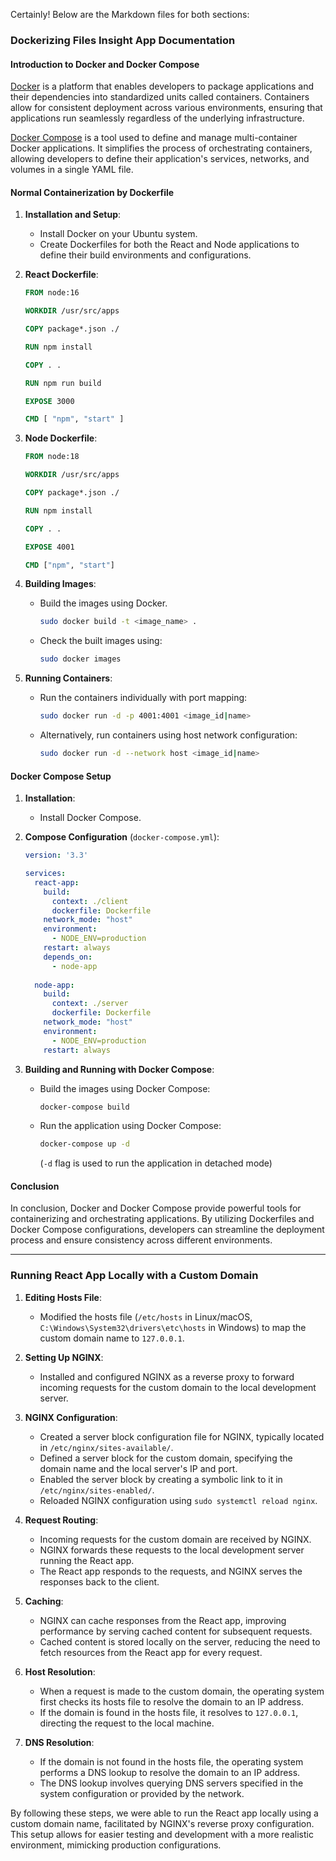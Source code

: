 Certainly! Below are the Markdown files for both sections:

### Dockerizing Files Insight App Documentation

#### Introduction to Docker and Docker Compose

[Docker](https://www.docker.com/) is a platform that enables developers to package applications and their dependencies into standardized units called containers. Containers allow for consistent deployment across various environments, ensuring that applications run seamlessly regardless of the underlying infrastructure.

[Docker Compose](https://docs.docker.com/compose/) is a tool used to define and manage multi-container Docker applications. It simplifies the process of orchestrating containers, allowing developers to define their application's services, networks, and volumes in a single YAML file.

#### Normal Containerization by Dockerfile

1. **Installation and Setup**:
    - Install Docker on your Ubuntu system.
    - Create Dockerfiles for both the React and Node applications to define their build environments and configurations.

2. **React Dockerfile**:
    ```Dockerfile
    FROM node:16
    
    WORKDIR /usr/src/apps
    
    COPY package*.json ./
    
    RUN npm install
    
    COPY . .
    
    RUN npm run build
    
    EXPOSE 3000
    
    CMD [ "npm", "start" ]
    ```

3. **Node Dockerfile**:
    ```Dockerfile
    FROM node:18
    
    WORKDIR /usr/src/apps
    
    COPY package*.json ./
    
    RUN npm install
    
    COPY . .
    
    EXPOSE 4001
    
    CMD ["npm", "start"]
    ```

4. **Building Images**:
    - Build the images using Docker.
        ```bash
        sudo docker build -t <image_name> .
        ```
    - Check the built images using:
        ```bash
        sudo docker images
        ```

5. **Running Containers**:
    - Run the containers individually with port mapping:
        ```bash
        sudo docker run -d -p 4001:4001 <image_id|name>
        ```
    - Alternatively, run containers using host network configuration:
        ```bash
        sudo docker run -d --network host <image_id|name>
        ```

#### Docker Compose Setup

1. **Installation**:
    - Install Docker Compose.

2. **Compose Configuration** (`docker-compose.yml`):
    ```yaml
    version: '3.3'
    
    services:
      react-app:
        build: 
          context: ./client
          dockerfile: Dockerfile
        network_mode: "host"
        environment:
          - NODE_ENV=production
        restart: always
        depends_on:
          - node-app
      
      node-app:
        build: 
          context: ./server
          dockerfile: Dockerfile
        network_mode: "host"
        environment:
          - NODE_ENV=production
        restart: always
    ```

3. **Building and Running with Docker Compose**:
    - Build the images using Docker Compose:
        ```bash
        docker-compose build
        ```
    - Run the application using Docker Compose:
        ```bash
        docker-compose up -d
        ```
        (`-d` flag is used to run the application in detached mode)

#### Conclusion

In conclusion, Docker and Docker Compose provide powerful tools for containerizing and orchestrating applications. By utilizing Dockerfiles and Docker Compose configurations, developers can streamline the deployment process and ensure consistency across different environments.

---

### Running React App Locally with a Custom Domain

1. **Editing Hosts File**:
   - Modified the hosts file (`/etc/hosts` in Linux/macOS, `C:\Windows\System32\drivers\etc\hosts` in Windows) to map the custom domain name to `127.0.0.1`.

2. **Setting Up NGINX**:
   - Installed and configured NGINX as a reverse proxy to forward incoming requests for the custom domain to the local development server.

3. **NGINX Configuration**:
   - Created a server block configuration file for NGINX, typically located in `/etc/nginx/sites-available/`.
   - Defined a server block for the custom domain, specifying the domain name and the local server's IP and port.
   - Enabled the server block by creating a symbolic link to it in `/etc/nginx/sites-enabled/`.
   - Reloaded NGINX configuration using `sudo systemctl reload nginx`.

4. **Request Routing**:
   - Incoming requests for the custom domain are received by NGINX.
   - NGINX forwards these requests to the local development server running the React app.
   - The React app responds to the requests, and NGINX serves the responses back to the client.

5. **Caching**:
   - NGINX can cache responses from the React app, improving performance by serving cached content for subsequent requests.
   - Cached content is stored locally on the server, reducing the need to fetch resources from the React app for every request.

6. **Host Resolution**:
   - When a request is made to the custom domain, the operating system first checks its hosts file to resolve the domain to an IP address.
   - If the domain is found in the hosts file, it resolves to `127.0.0.1`, directing the request to the local machine.

7. **DNS Resolution**:
   - If the domain is not found in the hosts file, the operating system performs a DNS lookup to resolve the domain to an IP address.
   - The DNS lookup involves querying DNS servers specified in the system configuration or provided by the network.

By following these steps, we were able to run the React app locally using a custom domain name, facilitated by NGINX's reverse proxy configuration. This setup allows for easier testing and development with a more realistic environment, mimicking production configurations.
